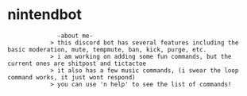 # nintendbot

                  -about me-
                > this discord bot has several features including the basic moderation, mute, tempmute, ban, kick, purge, etc.
                > i am working on adding some fun commands, but the current ones are shitpost and tictactoe
                > it also has a few music commands, (i swear the loop command works, it just wont respond)
                > you can use 'n help' to see the list of commands!
                
